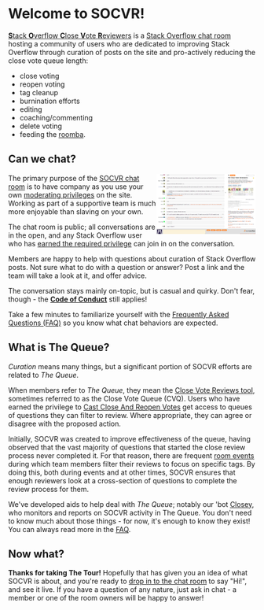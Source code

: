 # Welcome to SOCVR!

[**S**tack **O**verflow **C**lose **V**ote **R**eviewers](https://chat.stackoverflow.com/rooms/info/41570/so-close-vote-reviewers) is a [Stack Overflow chat room](https://chat.stackoverflow.com/faq) hosting a community of users who are dedicated to improving Stack Overflow through curation of posts on the site and pro-actively reducing the close vote queue length:

 - close voting
 - reopen voting
 - tag cleanup
 - burnination efforts
 - editing
 - coaching/commenting
 - delete voting
 - feeding the [roomba](https://meta.stackexchange.com/questions/173513/turbocharging-the-roomba-solutions-for-premature-deletion).

## Can we chat?

<img align="right" src="/images/J9bqw.png" width="40%">

The primary purpose of the [SOCVR chat room](https://chat.stackoverflow.com/rooms/info/41570/so-close-vote-reviewers) is to have company as you use your own [moderating privileges](https://stackoverflow.com/help/privileges?tab=moderation) on the site. 
Working as part of a supportive team is much more enjoyable than slaving on your own.

The chat room is public; all conversations are in the open, and any Stack Overflow user who has [earned the required privilege](https://stackoverflow.com/help/privileges/chat) can join in on the conversation.

Members are happy to help with questions about curation of Stack Overflow posts. Not sure what to do with a question or answer? Post a link and the team will take a look at it, and offer advice.

The conversation stays mainly on-topic, but is casual and quirky.
Don't fear, though - the [**Code of Conduct**](https://stackoverflow.com/conduct) still applies!

Take a few minutes to familiarize yourself with the [Frequently Asked Questions (FAQ)](/faq.html) so you know what chat behaviors are expected.

## What is The Queue?

_Curation_ means many things, but a significant portion of SOCVR efforts are related to _The Queue_.

When members refer to _The Queue_, they mean the [Close Vote Reviews tool](https://stackoverflow.com/review/close), sometimes referred to as the Close Vote Queue (CVQ). Users who have earned the privilege to [Cast Close And Reopen Votes](https://stackoverflow.com/help/privileges/close-questions) get access to queues of questions they can filter to review. Where appropriate, they can agree or disagree with the proposed action.

Initially, SOCVR was created to improve effectiveness of the queue, having observed that the vast majority of questions that started the close review process never completed it.
For that reason, there are frequent [room events](https://chat.stackoverflow.com/rooms/info/41570/so-close-vote-reviewers?tab=schedule) during which team members filter their reviews to focus on specific tags. By doing this, both during events and at other times, SOCVR ensures that enough reviewers look at a cross-section of questions to complete the review process for them. 

We've developed aids to help deal with _The Queue_; notably our 'bot [Closey](https://stackoverflow.com/users/4424245/closey), who monitors and reports on SOCVR activity in The Queue. You don't need to know much about those things - for now, it's enough to know they exist! You can always read more in the [FAQ](/faq.html).

## Now what?

**Thanks for taking The Tour!** Hopefully that has given you an idea of what SOCVR is about, and you're ready to [drop in to the chat room](https://chat.stackoverflow.com/rooms/41570/so-close-vote-reviewers) to say "Hi!", and see it live. If you have a question of any nature, just ask in chat - a member or one of the room owners will be happy to answer!
